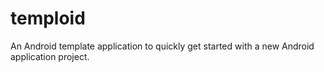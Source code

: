 temploid
========

An Android template application to quickly get started with a new Android application project.

